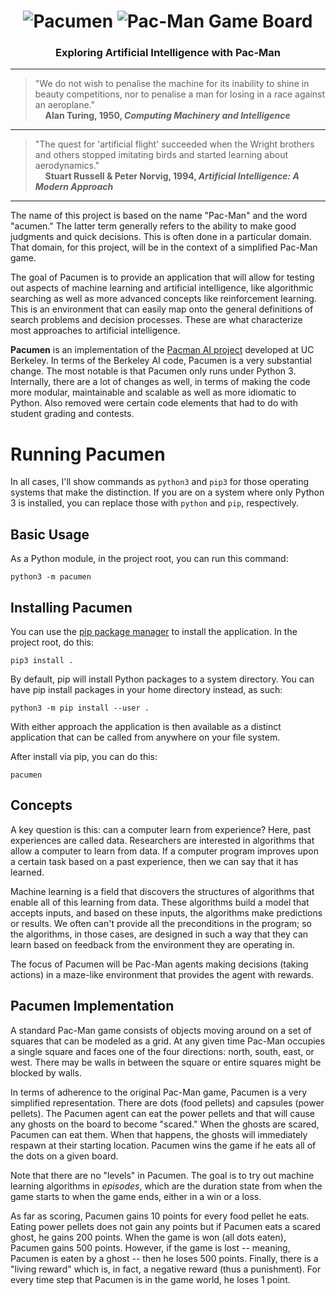 <h1 align="center">
    <img src="https://github.com/jeffnyman/pacumen/blob/master/images/pacumen-title-bw-55.png" alt="Pacumen">
    <img src="https://github.com/jeffnyman/pacumen/blob/master/images/pacumen-game.png" alt="Pac-Man Game Board">
</h1>

<h3 align="center">Exploring Artificial Intelligence with Pac-Man</h3>

---

> "We do not wish to penalise the machine for its inability to shine in beauty competitions, nor to penalise a man for losing in a race against an aeroplane."<br>
> &nbsp;&nbsp;&nbsp;&nbsp;**Alan Turing, 1950, _Computing Machinery and Intelligence_**

---

> "The quest for 'artificial flight' succeeded when the Wright brothers and others stopped imitating birds and started learning about aerodynamics."<br>
> &nbsp;&nbsp;&nbsp;&nbsp;**Stuart Russell & Peter Norvig, 1994, _Artificial Intelligence: A Modern Approach_**

---

The name of this project is based on the name "Pac-Man" and the word "acumen." The latter term generally refers to the ability to make good judgments and quick decisions. This is often done in a particular domain. That domain, for this project, will be in the context of a simplified Pac-Man game.

The goal of Pacumen is to provide an application that will allow for testing out aspects of machine learning and artificial intelligence, like algorithmic searching as well as more advanced concepts like reinforcement learning. This is an environment that can easily map onto the general definitions of search problems and decision processes. These are what characterize most approaches to artificial intelligence.

**Pacumen** is an implementation of the [Pacman AI project](http://ai.berkeley.edu) developed at UC Berkeley. In terms of the Berkeley AI code, Pacumen is a very substantial change. The most notable is that Pacumen only runs under Python 3. Internally, there are a lot of changes as well, in terms of making the code more modular, maintainable and scalable as well as more idiomatic to Python. Also removed were certain code elements that had to do with student grading and contests.

# Running Pacumen

In all cases, I'll show commands as `python3` and `pip3` for those operating systems that make the distinction. If you are on a system where only Python 3 is installed, you can replace those with `python` and `pip`, respectively.

## Basic Usage

As a Python module, in the project root, you can run this command:

    python3 -m pacumen

## Installing Pacumen

You can use the [pip package manager](https://pip.pypa.io/) to install the application. In the project root, do this:

```
pip3 install .
```

By default, pip will install Python packages to a system directory. You can have pip install packages in your home directory instead, as such:

```
python3 -m pip install --user .
``` 
    
With either approach the application is then available as a distinct application that can be called from anywhere on your file system.

After install via pip, you can do this:

```
pacumen
```

## Concepts

A key question is this: can a computer learn from experience? Here, past experiences are called data. Researchers are interested in algorithms that allow a computer to learn from data. If a computer program improves upon a certain task based on a past experience, then we can say that it has learned.

Machine learning is a field that discovers the structures of algorithms that enable all of this learning from data. These algorithms build a model that accepts inputs, and based on these inputs, the algorithms make predictions or results. We often can't provide all the preconditions in the program; so the algorithms, in those cases, are designed in such a way that they can learn based on feedback from the environment they are operating in.

The focus of Pacumen will be Pac-Man agents making decisions (taking actions) in a maze-like environment that provides the agent with rewards.

## Pacumen Implementation

A standard Pac-Man game consists of objects moving around on a set of squares that can be modeled as a grid. At any given time Pac-Man occupies a single square and faces one of the four directions: north, south, east, or west. There may be walls in between the square or entire squares might be blocked by walls.

In terms of adherence to the original Pac-Man game, Pacumen is a very simplified representation. There are dots (food pellets) and capsules (power pellets). The Pacumen agent can eat the power pellets and that will cause any ghosts on the board to become "scared." When the ghosts are scared, Pacumen can eat them. When that happens, the ghosts will immediately respawn at their starting location. Pacumen wins the game if he eats all of the dots on a given board.

Note that there are no "levels" in Pacumen. The goal is to try out machine learning algorithms in _episodes_, which are the duration state from when the game starts to when the game ends, either in a win or a loss.

As far as scoring, Pacumen gains 10 points for every food pellet he eats. Eating power pellets does not gain any points but if Pacumen eats a scared ghost, he gains 200 points. When the game is won (all dots eaten), Pacumen gains 500 points. However, if the game is lost -- meaning, Pacumen is eaten by a ghost -- then he loses 500 points. Finally, there is a "living reward" which is, in fact, a negative reward (thus a punishment). For every time step that Pacumen is in the game world, he loses 1 point.
